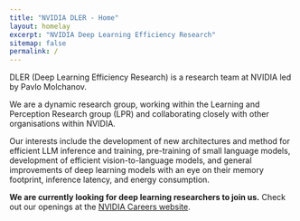 ```yaml
---
title: "NVIDIA DLER - Home"
layout: homelay
excerpt: "NVIDIA Deep Learning Efficiency Research"
sitemap: false
permalink: /
---
```


DLER (Deep Learning Efficiency Research) is a research team at NVIDIA led by Pavlo Molchanov.

We are a dynamic research group, working within the Learning and Perception Research group (LPR) and collaborating closely with other organisations within NVIDIA.

Our interests include the development of new architectures and method for efficient LLM inference and training, pre-training of small language models, development of efficient vision-to-language models, and general improvements of deep learning models with an eye on their memory footprint, inference latency, and energy consumption.

**We are currently looking for deep learning researchers to join us.**
Check out our openings at the [NVIDIA Careers website](https://nvidia.wd5.myworkdayjobs.com/NVIDIAExternalCareerSite).

